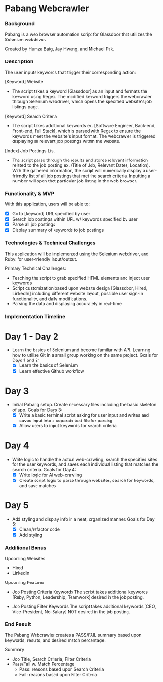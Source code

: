 # Pabang Webcrawler

### Background

Pabang is a web browser automation script for Glassdoor that utilizes the Selenium webdriver.

Created by Humza Baig, Jay Hwang, and Michael Pak.

### Description

The user inputs keywords that trigger their corresponding action:

[Keyword] Website
- The script takes a keyword [Glassdoor] as an input and formats the keyword using Regex. The modified keyword triggers the webcrawler through Selenium webdriver, which opens the specified website's job listings page.

[Keyword] Search Criteria
- The script takes additional keywords ex. [Software Engineer, Back-end, Front-end, Full Stack], which is parsed with Regex to ensure the keywords meet the website's input format. The webcrawler is triggered displaying all relevant job postings within the website.

[Index] Job Postings List
- The script parse through the results and stores relevant information related to the job posting ex. (Title of Job, Relevant Dates, Location). With the gathered information, the script will numerically display a user-friendly list of all job postings that met the search criteria. Inputting a number will open that particular job listing in the web browser.

### Functionality & MVP

 With this application, users will be able to:

 - [X] Go to [keyword] URL specified by user
 - [X] Search job postings within URL w/ keywords specified by user
 - [X] Parse all job postings
 - [X] Display summary of keywords to job postings

 ### Technologies & Technical Challenges

 This application will be implemented using the Selenium webdriver, and Ruby, for user-friendly input/output.

 Primary Technical Challenges:

 - Teaching the script to grab specified HTML elements and inject user keywords
 - Script customization based upon website design [Glassdoor, Hired, LinkedIn] including different website layout, possible user sign-in functionality, and daily modifications.
 - Parsing the data and displaying accurately in real-time

 ### Implementation Timeline

 # Day 1 - Day 2
  - Learn the basics of Selenium and become familiar with API. Learning how to utilize Git in a small group working on the same project. Goals for Days 1 and 2:
    * [X] Learn the basics of Selenium
    * [X] Learn effective Github workflow

 # Day 3
  - Initial Pabang setup. Create necessary files including the basic skeleton of app. Goals for Days 3:
     * [X] Write a basic terminal script asking for user input and writes and saves input into a separate text file for parsing
     * [X] Allow users to input keywords for search criteria

 # Day 4
  - Write logic to handle the actual web-crawling, search the specified sites for the user keywords, and saves each individual listing that matches the search criteria. Goals for Day 4:
    * [X] Write logic for AI web-crawling
    * [X] Create script logic to parse through websites, search for keywords, and save matches

 # Day 5
  - Add styling and display info in a neat, organized manner. Goals for Day 5:
    * [X] Clean/refactor code
    * [X] Add styling

### Additional Bonus

Upcoming Websites
- Hired
- LinkedIn

Upcoming Features
- Job Posting Criteria Keywords
The script takes additional keywords [Ruby, Python, Leadership, Teamwork] desired in the job posting.

- Job Posting Filter Keywords
The script takes additional keywords [CEO, Vice-President, No-Salary] NOT desired in the job posting.

### End Result

The Pabang Webcrawler creates a PASS/FAIL summary based upon keywords, results, and desired match percentage.

Summary
  - Job Title, Search Criteria, Filter Criteria
  - Pass/Fail w/ Match Percentage
    * Pass: reasons based upon Search Criteria
    * Fail: reasons based upon Filter Criteria
